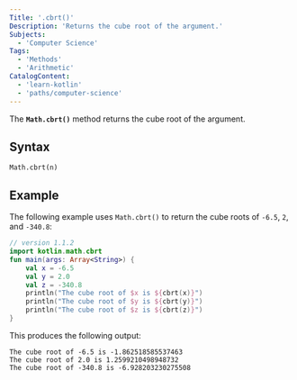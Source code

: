 ```yaml
---
Title: '.cbrt()'
Description: 'Returns the cube root of the argument.'
Subjects:
  - 'Computer Science'
Tags:
  - 'Methods'
  - 'Arithmetic'
CatalogContent:
  - 'learn-kotlin'
  - 'paths/computer-science'
---
```

The **`Math.cbrt()`** method returns the cube root of the argument.

## Syntax

```pseudo
Math.cbrt(n)
```

## Example
The following example uses `Math.cbrt()` to return the cube roots of `-6.5`, `2`, and `-340.8`:

```kotlin
// version 1.1.2
import kotlin.math.cbrt
fun main(args: Array<String>) {
    val x = -6.5
    val y = 2.0
    val z = -340.8
    println("The cube root of $x is ${cbrt(x)}")
    println("The cube root of $y is ${cbrt(y)}")
    println("The cube root of $z is ${cbrt(z)}")
}
```

This produces the following output:

```shell
The cube root of -6.5 is -1.862518585537463
The cube root of 2.0 is 1.2599210498948732
The cube root of -340.8 is -6.928203230275508
```
